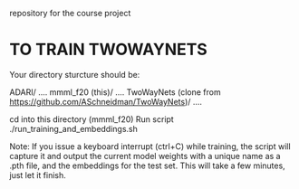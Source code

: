 repository for the course project


# TO TRAIN TWOWAYNETS

Your directory sturcture should be:

ADARI/
	....
mmml\_f20 (this)/
	....
TwoWayNets (clone from https://github.com/ASchneidman/TwoWayNets)/
	....

cd into this directory (mmml\_f20)
Run script
./run\_training\_and\_embeddings.sh

Note: If you issue a keyboard interrupt (ctrl+C) while training, the script will capture it and output the current model weights with a unique name as a .pth file, and the embeddings for the test set. This will take a few minutes, just let it finish.
